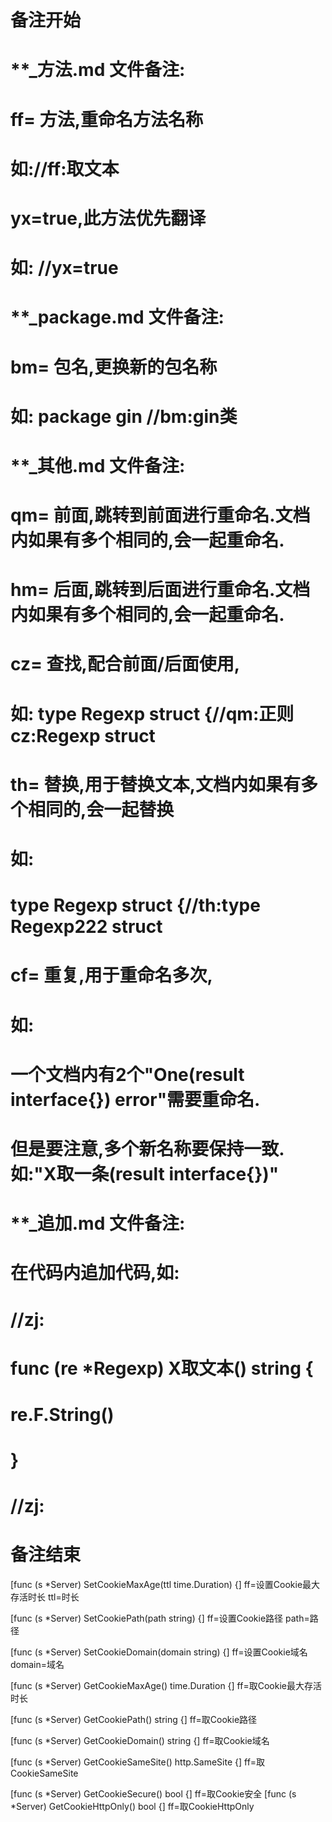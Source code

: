 # 备注开始
# **_方法.md 文件备注:
# ff= 方法,重命名方法名称
# 如://ff:取文本
#
# yx=true,此方法优先翻译
# 如: //yx=true

# **_package.md 文件备注:
# bm= 包名,更换新的包名称 
# 如: package gin //bm:gin类

# **_其他.md 文件备注:
# qm= 前面,跳转到前面进行重命名.文档内如果有多个相同的,会一起重命名.
# hm= 后面,跳转到后面进行重命名.文档内如果有多个相同的,会一起重命名.
# cz= 查找,配合前面/后面使用,
# 如: type Regexp struct {//qm:正则 cz:Regexp struct
#
# th= 替换,用于替换文本,文档内如果有多个相同的,会一起替换
# 如:
# type Regexp struct {//th:type Regexp222 struct
#
# cf= 重复,用于重命名多次,
# 如: 
# 一个文档内有2个"One(result interface{}) error"需要重命名.
# 但是要注意,多个新名称要保持一致. 如:"X取一条(result interface{})"

# **_追加.md 文件备注:
# 在代码内追加代码,如:
# //zj:
# func (re *Regexp) X取文本() string { 
# re.F.String()
# }
# //zj:
# 备注结束

[func (s *Server) SetCookieMaxAge(ttl time.Duration) {]
ff=设置Cookie最大存活时长
ttl=时长

[func (s *Server) SetCookiePath(path string) {]
ff=设置Cookie路径
path=路径

[func (s *Server) SetCookieDomain(domain string) {]
ff=设置Cookie域名
domain=域名

[func (s *Server) GetCookieMaxAge() time.Duration {]
ff=取Cookie最大存活时长

[func (s *Server) GetCookiePath() string {]
ff=取Cookie路径

[func (s *Server) GetCookieDomain() string {]
ff=取Cookie域名

[func (s *Server) GetCookieSameSite() http.SameSite {]
ff=取CookieSameSite

[func (s *Server) GetCookieSecure() bool {]
ff=取Cookie安全
[func (s *Server) GetCookieHttpOnly() bool {]
ff=取CookieHttpOnly
